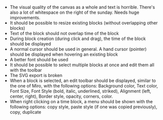 - The visual quality of the canvas as a whole and text is horrible. There's also a lot of whitespace on the right of the sunday. Needs huge improvements.
- It should be possible to resize existing blocks (without overlapping other blocks)
- Text of the block should not overlap time of the block
- During block creation (during click and drag), the time of the block should be displayed
- A normal cursor should be used in general. A hand cursor (pointer) should be displayed when hovering an existing block
- A better font should be used
- It should be possible to select multiple blocks at once and edit them all with the toolbar
- The SVG export is broken
- When a block is selected, an edit toolbar should be displayed, similar to the one of Miro, with the following options: Background color, Text color, Font Size, Font Style (bold, italic, underlined, striked), Alignment (left, center, right), Border style, opacity, corners, color. 
- When right clicking on a time block, a menu should be shown with the following options: copy style, paste style (if one was copied previously), copy, duplicate

